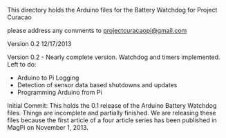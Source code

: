 This directory holds the Arduino files for the Battery Watchdog for Project Curacao

please address any comments to projectcuracaopi@gmail.com

Version 0.2 12/17/2013

Version 0.2 - Nearly complete version.  Watchdog and timers implemented.
 Left to do:
  - Arduino to Pi Logging
  - Detection of sensor data based shutdowns and updates
  - Programming Arduino from Pi

Initial Commit: This holds the 0.1 release of the Arduino Battery Watchdog files. Things are incomplete and partially finished.
We are releasing these files because the first article of a four article series has been published in MagPi on November 1, 2013.
